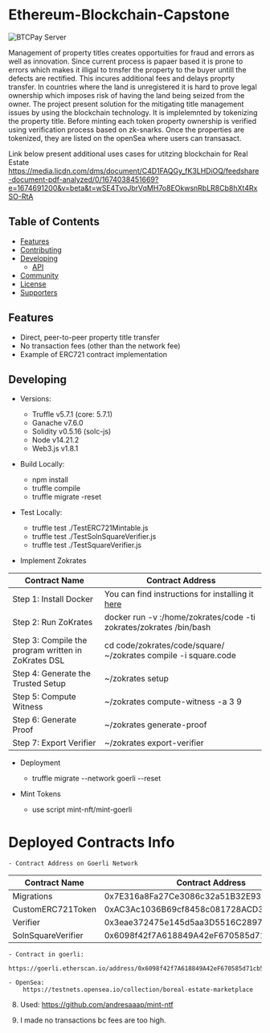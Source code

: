 # Ethereum-Blockchain-Capstone
 ![BTCPay Server](images/townhouses.jpeg)

 Management of property titles creates opportuities for fraud and errors as well as innovation. Since current process is papaer based it is prone to errors which makes it illigal to trnsfer the property to the buyer untill the defects are rectified. This incures additional fees and delays proprty transfer. 
 In countries where the land is unregistered it is hard to prove legal ownership which imposes risk of having the land being seized from the owner.
 The project present solution for the mitigating title management issues by using the blockchain technology. It is implelemnted by tokenizing the property title. Before minting each token property ownership is verified using verification process based on zk-snarks. Once the properties are tokenized, they are listed on the openSea where users can transasact. 


 Link below present additional uses cases for utitzing blockchain for Real Estate
 https://media.licdn.com/dms/document/C4D1FAQGy_fK3LHDiOQ/feedshare-document-pdf-analyzed/0/1674038451669?e=1674691200&v=beta&t=wSE4TvoJbrVqMH7o8EOkwsnRbLR8Cb8hXt4RxSO-RtA
 ## Table of Contents

* [Features](#-features)
* [Contributing](#-contributing)
* [Developing](#-developing)
  * [API](#-api)
* [Community](#-community)
* [License](#-license)
* [Supporters](#-supporters)


## Features

* Direct, peer-to-peer property title transfer
* No transaction fees (other than the network fee)
* Example of ERC721 contract implementation


## Developing
* Versions: 
    - Truffle v5.7.1 (core: 5.7.1)
    - Ganache v7.6.0
    - Solidity v0.5.16 (solc-js)
    - Node v14.21.2
    - Web3.js v1.8.1

* Build Locally:
    - npm install
    - truffle compile
    - truffle migrate -reset

* Test Locally:
    - truffle test ./TestERC721Mintable.js
    - truffle test ./TestSolnSquareVerifier.js
    - truffle test ./TestSquareVerifier.js

* Implement Zokrates

| Contract Name | Contract Address |
| ------------- | ------------- |
| Step 1: Install Docker | You can find instructions for installing it [here](https://docs.docker.com/install/)|
| Step 2: Run ZoKrates | docker run -v <Your path to zokrates>:/home/zokrates/code -ti zokrates/zokrates /bin/bash| 
| Step 3: Compile the program written in ZoKrates DSL | cd code/zokrates/code/square/ </br> ~/zokrates compile -i square.code |
| Step 4: Generate the Trusted Setup | ~/zokrates setup |
| Step 5: Compute Witness | ~/zokrates compute-witness -a 3 9 |
| Step 6: Generate Proof | ~/zokrates generate-proof |
| Step 7: Export Verifier | ~/zokrates export-verifier|

* Deployment
    - truffle migrate --network goerli --reset

* Mint Tokens
    - use script mint-nft/mint-goerli

# Deployed Contracts Info
    - Contract Address on Goerli Network

| Contract Name | Contract Address |
| ------------- | ------------- |
| Migrations | 0x7E316a8Fa27Ce3086c32a51B32E935E8b1713cEF |
| CustomERC721Token | 0xAC3Ac1036B69cf8458c081728ACD32601f1EDed8 |
| Verifier | 0x3eae372475e145d5aa3D5516C2897230Df45638a |
| SolnSquareVerifier | 0x6098f42f7A618849A42eF670585d71cb5D298b7e |

   
    - Contract in goerli: 
        https://goerli.etherscan.io/address/0x6098f42f7A618849A42eF670585d71cb5D298b7e

    - OpenSea: 
        https://testnets.opensea.io/collection/boreal-estate-marketplace

8.  Used: https://github.com/andresaaap/mint-ntf

9. I made no transactions bc fees are too high. 

